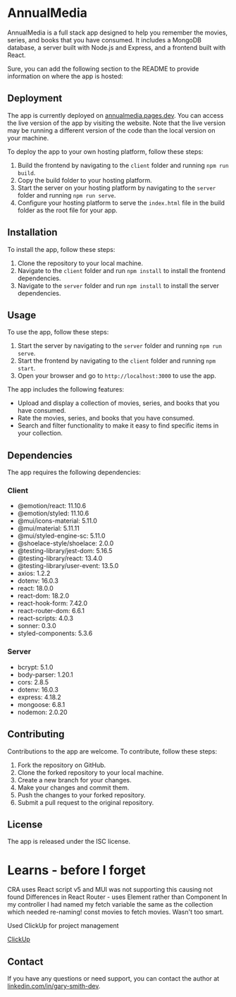 # AnnualMedia

AnnualMedia is a full stack app designed to help you remember the movies, series, and books that you have consumed. It includes a MongoDB database, a server built with Node.js and Express, and a frontend built with React.

Sure, you can add the following section to the README to provide information on where the app is hosted:

## Deployment

The app is currently deployed on [annualmedia.pages.dev](https://annualmedia.pages.dev/). You can access the live version of the app by visiting the website. Note that the live version may be running a different version of the code than the local version on your machine.

To deploy the app to your own hosting platform, follow these steps:

1. Build the frontend by navigating to the `client` folder and running `npm run build`.
2. Copy the build folder to your hosting platform.
3. Start the server on your hosting platform by navigating to the `server` folder and running `npm run serve`.
4. Configure your hosting platform to serve the `index.html` file in the build folder as the root file for your app.

## Installation

To install the app, follow these steps:

1. Clone the repository to your local machine.
2. Navigate to the `client` folder and run `npm install` to install the frontend dependencies.
3. Navigate to the `server` folder and run `npm install` to install the server dependencies.

## Usage

To use the app, follow these steps:

1. Start the server by navigating to the `server` folder and running `npm run serve`.
2. Start the frontend by navigating to the `client` folder and running `npm start`.
3. Open your browser and go to `http://localhost:3000` to use the app.

The app includes the following features:

- Upload and display a collection of movies, series, and books that you have consumed.
- Rate the movies, series, and books that you have consumed.
- Search and filter functionality to make it easy to find specific items in your collection.

## Dependencies

The app requires the following dependencies:

### Client

- @emotion/react: 11.10.6
- @emotion/styled: 11.10.6
- @mui/icons-material: 5.11.0
- @mui/material: 5.11.11
- @mui/styled-engine-sc: 5.11.0
- @shoelace-style/shoelace: 2.0.0
- @testing-library/jest-dom: 5.16.5
- @testing-library/react: 13.4.0
- @testing-library/user-event: 13.5.0
- axios: 1.2.2
- dotenv: 16.0.3
- react: 18.0.0
- react-dom: 18.2.0
- react-hook-form: 7.42.0
- react-router-dom: 6.6.1
- react-scripts: 4.0.3
- sonner: 0.3.0
- styled-components: 5.3.6

### Server

- bcrypt: 5.1.0
- body-parser: 1.20.1
- cors: 2.8.5
- dotenv: 16.0.3
- express: 4.18.2
- mongoose: 6.8.1
- nodemon: 2.0.20

## Contributing

Contributions to the app are welcome. To contribute, follow these steps:

1. Fork the repository on GitHub.
2. Clone the forked repository to your local machine.
3. Create a new branch for your changes.
4. Make your changes and commit them.
5. Push the changes to your forked repository.
6. Submit a pull request to the original repository.

## License

The app is released under the ISC license.

# Learns - before I forget
CRA uses React script v5 and MUI was not supporting this causing not found
Differences in React Router - uses Element rather than Component
In my controller I had named my fetch variable the same as the collection which needed re-naming! const movies to fetch movies. Wasn't too smart.

Used ClickUp for project management

[ClickUp](public/Screenshot%202023-01-21%20at%2011.23.12.png)

## Contact

If you have any questions or need support, you can contact the author at [linkedin.com/in/gary-smith-dev](https://www.linkedin.com/in/gary-smith-dev/).
